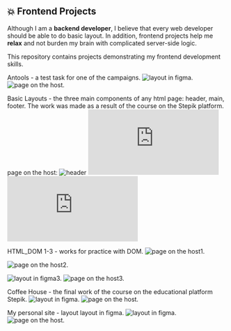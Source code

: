 ## :collision: Frontend Projects

Although I am a __backend developer__, I believe that every web developer should be able to do basic layout. In addition, frontend projects help me __relax__ and not burden my brain with complicated server-side logic.

This repository contains projects demonstrating my frontend development skills.

Antools - a test task for one of the campaigns.
![layout in figma.](https://www.figma.com/file/sJWS2ta3VoDEJ3RUm7R6Fa/Antools?node-id=0%3A1&t=qxIBWTrcKMmol8xe-0)
![page on the host.](https://stepanrayjkevich.000webhostapp.com/StepikWebTech/Antools/)

Basic Layouts - the three main components of any html page: header, main, footer. The work was made as a result of the course on the Stepik platform.
page on the host: ![header](https://stepanrayjkevich.000webhostapp.com/StepikWebTech/BasicLayouts/header/) ![main](https://stepanrayjkevich.000webhostapp.com/StepikWebTech/BasicLayouts/card/card.html) ![footer](https://stepanrayjkevich.000webhostapp.com/StepikWebTech/BasicLayouts/footer/footer.html)

HTML_DOM 1-3 - works for practice with DOM.
![page on the host1.](https://stepanrayjkevich.000webhostapp.com/StepikWebTech/HTML_DOM_1/)

![page on the host2.](https://stepanrayjkevich.000webhostapp.com/StepikWebTech/HTML_DOM_2/)

![layout in figma3.](https://www.figma.com/file/jnN10ushDkxyL5dT9iycDh/%D0%97%D0%B0%D0%BA%D0%B0%D0%B7-%D0%B2-%D0%BA%D0%BE%D1%84%D0%B5%D0%B9%D0%BD%D0%B5?t=qxIBWTrcKMmol8xe-0)
![page on the host3.](https://stepanrayjkevich.000webhostapp.com/StepikWebTech/HTML_DOM_3/)

Coffee House - the final work of the course on the educational platform Stepik.
![layout in figma.](https://www.figma.com/file/eopcSqR5pWUuunpaQdNOWx/LangingPage?t=qxIBWTrcKMmol8xe-0)
![page on the host.](https://stepanrayjkevich.000webhostapp.com/StepikWebTech/Coffee_House/)

My personal site - layout layout in figma.
![layout in figma.](https://www.figma.com/file/ME5uCCp173mk4P9LLPbmfG/Portfolio-Web-Template-(Community)?t=qxIBWTrcKMmol8xe-0)
![page on the host.](https://stepanrayjkevich.000webhostapp.com/StepikWebTech/MyPersonalSite/)